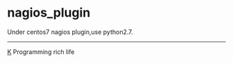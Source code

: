 nagios_plugin
======
Under centos7 nagios plugin,use python2.7.
                                

_________
[K](https://www.ktianc.com "ktianc")
Programming rich life


